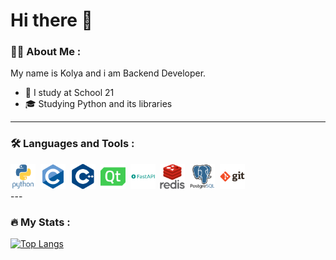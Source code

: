 <h1>
  Hi there 👋
</h1>

### :man_technologist: About Me :
My name is Kolya and i am Backend Developer.
- :telescope: I study at School 21
- :mortar_board: Studying Python and its libraries
---

### :hammer_and_wrench: Languages and Tools :
<div>
  <img src="https://github.com/devicons/devicon/blob/master/icons/python/python-original-wordmark.svg" title="Python 3.*" **alt="Python 3.*" width="40" height="40"/>&nbsp
  <img src="https://github.com/devicons/devicon/blob/master/icons/c/c-original.svg" title="C" **alt="C" width="40" height="40"/>&nbsp
  <img src="https://github.com/devicons/devicon/blob/master/icons/cplusplus/cplusplus-plain.svg" title="C++" **alt="C++" width="40" height="40"/>&nbsp
<!--   <img src="https://github.com/devicons/devicon/blob/master/icons/pytest/pytest-original-wordmark.svg" title="pytest" **alt="pytest" width="40" height="40"/>&nbsp -->
  <img src="https://github.com/devicons/devicon/blob/master/icons/qt/qt-original.svg" title="QT" **alt="QT" width="40" height="40"/>&nbsp
<!--   <img src="https://github.com/devicons/devicon/blob/master/icons/linux/linux-original.svg" title="Linux" **alt="Linux" width="40" height="40"/>&nbsp -->
  <img src="https://github.com/devicons/devicon/blob/master/icons/fastapi/fastapi-plain-wordmark.svg" title="FastAPI" **alt="FastAPI" width="40" height="40"/>&nbsp
<!--   <img src="https://github.com/devicons/devicon/blob/master/icons/django/django-plain-wordmark.svg" title="Django" **alt="Django" width="40" height="40"/>&nbsp -->
  <img src="https://github.com/devicons/devicon/blob/master/icons/redis/redis-original-wordmark.svg" title="Redis" **alt="Redis" width="40" height="40"/>&nbsp
  <img src="https://github.com/devicons/devicon/blob/master/icons/postgresql/postgresql-original-wordmark.svg" title="PostgreSQL" **alt="PostgreSQL" width="40" height="40"/>&nbsp
<!--   <img src="https://github.com/devicons/devicon/blob/master/icons/docker/docker-original-wordmark.svg" title="Docker" **alt="Docker" width="40" height="40"/>&nbsp -->
<!--   <img src="https://github.com/devicons/devicon/blob/master/icons/postman/postman-original-wordmark.svg" title="Postman" **alt="Postman" width="40" height="40"/>&nbsp -->
<!--   <img src="https://github.com/devicons/devicon/blob/master/icons/mongodb/mongodb-original-wordmark.svg" title="mongoDB" **alt="mongoDB" width="40" height="40"/>&nbsp -->
  <img src="https://github.com/devicons/devicon/blob/master/icons/git/git-original-wordmark.svg" title="Git" **alt="Git" width="40" height="40"/>
<!--   <img src="https://github.com/devicons/devicon/blob/master/icons/apachekafka/apachekafka-original-wordmark.svg" title="Apache Kafka" **alt="Apache Kafka" width="40" height="40"/>&nbsp -->
</div>
---

### :fire: My Stats :
[![Top Langs](https://github-readme-stats.vercel.app/api/top-langs/?username=krimerkhex&layout=compact&theme=vision-friendly-dark)](https://github.com/anuraghazra/github-readme-stats)

